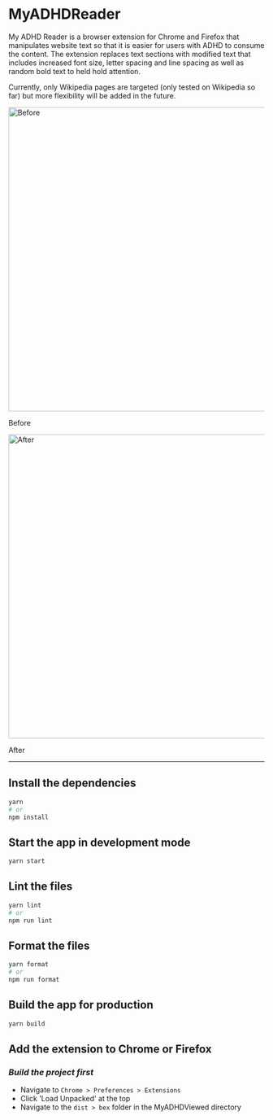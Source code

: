 # MyADHDReader

My ADHD Reader is a browser extension for Chrome and Firefox that manipulates website text so that it is easier for users with ADHD to consume the content. The extension replaces text sections with modified text that includes increased font size, letter spacing and line spacing as well as random bold text to held hold attention.

Currently, only Wikipedia pages are targeted (only tested on Wikipedia so far) but more flexibility will be added in the future.

<img width="598" alt="Before" src="https://github.com/mattkloz/MyADHDReader/assets/12042150/1bd91e95-92a3-4fa1-8fed-ff4077505098">

Before

<img width="598" alt="After" src="https://github.com/mattkloz/MyADHDReader/assets/12042150/7a98c8d9-5b28-47ef-ae3a-c69b441c7161">

After

---

## Install the dependencies

```bash
yarn
# or
npm install
```

## Start the app in development mode

```bash
yarn start
```

## Lint the files

```bash
yarn lint
# or
npm run lint
```

## Format the files

```bash
yarn format
# or
npm run format
```

## Build the app for production

```bash
yarn build
```

## Add the extension to Chrome or Firefox

### _Build the project first_

- Navigate to `Chrome > Preferences > Extensions`
- Click 'Load Unpacked' at the top
- Navigate to the `dist > bex` folder in the MyADHDViewed directory
